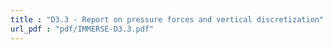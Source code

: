 ```yaml
---
title : "D3.3 - Report on pressure forces and vertical discretization"
url_pdf : "pdf/IMMERSE-D3.3.pdf"
---
```

